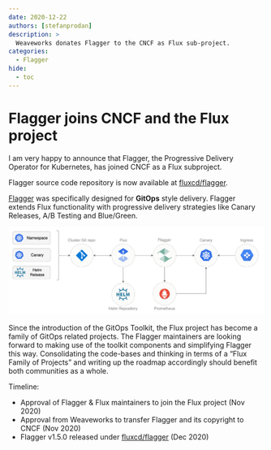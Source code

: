 ```yaml
---
date: 2020-12-22
authors: [stefanprodan]
description: >
  Weaveworks donates Flagger to the CNCF as Flux sub-project.
categories:
  - Flagger
hide:
  - toc
---
```


# Flagger joins CNCF and the Flux project

I am very happy to announce that Flagger, the Progressive Delivery Operator for Kubernetes,
has joined CNCF as a Flux subproject.

Flagger source code repository is now available at [fluxcd/flagger](https://github.com/fluxcd/flagger).

<!-- more -->

[Flagger](https://flagger.app) was specifically designed for **GitOps** style delivery.
Flagger extends Flux functionality with progressive delivery strategies like Canary Releases,
A/B Testing and Blue/Green.

![Flagger](assets/flagger-flux-gitops.png)

Since the introduction of the GitOps Toolkit, the Flux project has become
a family of GitOps related projects. The Flagger maintainers are looking forward
to making use of the toolkit components and simplifying Flagger this way.
Consolidating the code-bases and thinking in terms of a “Flux Family of Projects”
and writing up the roadmap accordingly should benefit both communities as a whole.

Timeline:

- Approval of Flagger & Flux maintainers to join the Flux project (Nov 2020)
- Approval from Weaveworks to transfer Flagger and its copyright to CNCF (Nov 2020)
- Flagger v1.5.0 released under [fluxcd/flagger](https://github.com/fluxcd/flagger) (Dec 2020)
